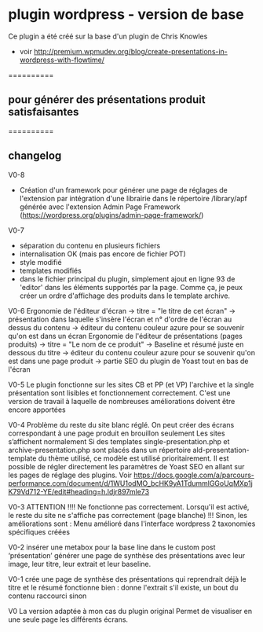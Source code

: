 # plugin wordpress - version de base

Ce plugin a été créé sur la base d'un plugin de Chris Knowles
 * voir http://premium.wpmudev.org/blog/create-presentations-in-wordpress-with-flowtime/

==========
## pour générer des présentations produit satisfaisantes


==========
## changelog

V0-8
* Création d'un framework pour générer une page de réglages de l'extension par intégration d'une librairie dans le répertoire /library/apf générée avec l'extension Admin Page Framework (https://wordpress.org/plugins/admin-page-framework/)

V0-7
* séparation du contenu en plusieurs fichiers
* internalisation OK (mais pas encore de fichier POT)
* style modifié
* templates modifiés
* dans le fichier principal du plugin, simplement ajout en ligne 93 de 'editor' dans les éléments supportés
	par la page. Comme ça, je peux créer un ordre d'affichage des produits dans le template archive.
	
V0-6 
Ergonomie de l'éditeur d'écran 
	-> titre = "le titre de cet écran"
	-> présentation dans laquelle s'insère l'écran et n° d'ordre de l'écran au dessus du contenu
	-> éditeur du contenu couleur azure pour se souvenir qu'on est dans un écran
Ergonomie de l'éditeur de présentations (pages produits)
	-> titre = "Le nom de ce produit"
	-> Baseline et résumé juste en dessous du titre
	-> éditeur du contenu couleur azure pour se souvenir qu'on est dans une page produit
	-> partie SEO du plugin de Yoast tout en bas de l'écran

V0-5
Le plugin fonctionne sur les sites CB et PP (et VP)
l'archive et la single présentation sont lisibles et fonctionnement correctement. 
C'est une version de travail à laquelle de nombreuses améliorations doivent être encore apportées

V0-4
Problème du reste du site blanc réglé. 
On peut créer des écrans correspondant à une page produit en brouillon seulement
Les sites s’affichent normalement
Si des templates single-presentation.php et archive-presentation.php sont placés dans un répertoire ald-presentation-template du thème utilisé, ce modèle est utilisé prioritairement. 
Il est possible de régler directement les paramètres de Yoast SEO en allant sur les pages de réglage des plugins. Voir https://docs.google.com/a/parcours-performance.com/document/d/1WU1odMO_bcHK9yA1TdummlGGoUqMXp1jK79Vd712-YE/edit#heading=h.ldjr897mle73


 V0-3 
 ATTENTION !!!! 
 Ne fonctionne pas correctement. Lorsqu'il est activé, le reste du site ne s'affiche pas correctement
 (page blanche) !!!
 Sinon, les améliorations sont : 
 Menu amélioré dans l'interface wordpress
 2 taxonomies spécifiques créées
 
 
 V0-2
 insérer une metabox pour la base line dans le custom post ‘présentation’ 
 générer une page de synthèse des présentations avec leur image, leur titre, leur extrait et leur baseline.
 
 V0-1
 crée une page de synthèse des présentations qui reprendrait déjà le titre et le résumé
 fonctionne bien : donne l'extrait s'il existe, un bout du contenu raccourci sinon

 V0 
 La version adaptée à mon cas du plugin original
 Permet de visualiser en une seule page les différents écrans. 